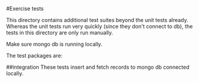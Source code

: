 #Exercise tests

This directory contains additional test suites beyond the unit tests already. Whereas the unit tests run very quickly (since they don't connect to db), the tests in this directory are only run manually. 

Make sure mongo db is running locally.

The test packages are:

##integration
These tests insert and fetch records to mongo db connected locally. 